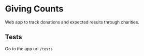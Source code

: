 Giving Counts
===

Web app to track donations and expected results through charities.


Tests
-----

Go to the app url `/tests`
